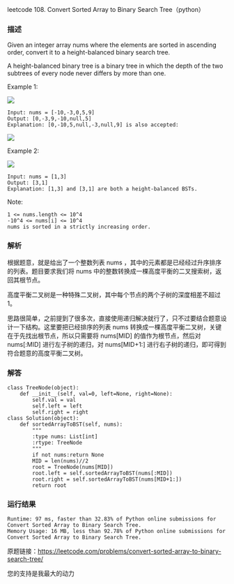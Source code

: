 leetcode  108. Convert Sorted Array to Binary Search Tree（python）

### 描述



Given an integer array nums where the elements are sorted in ascending order, convert it to a height-balanced binary search tree.

A height-balanced binary tree is a binary tree in which the depth of the two subtrees of every node never differs by more than one.

Example 1:

![](https://p3-juejin.byteimg.com/tos-cn-i-k3u1fbpfcp/4849d89a60ca446382435dd01c62b2e4~tplv-k3u1fbpfcp-zoom-1.image)

	Input: nums = [-10,-3,0,5,9]
	Output: [0,-3,9,-10,null,5]
	Explanation: [0,-10,5,null,-3,null,9] is also accepted:

![](https://p3-juejin.byteimg.com/tos-cn-i-k3u1fbpfcp/2f59692f29d445f8984f7f7e5e144edb~tplv-k3u1fbpfcp-zoom-1.image)

	
Example 2:

![](https://p3-juejin.byteimg.com/tos-cn-i-k3u1fbpfcp/fd605e6a7bbb4900909baa0e0481a37c~tplv-k3u1fbpfcp-zoom-1.image)

	
	Input: nums = [1,3]
	Output: [3,1]
	Explanation: [1,3] and [3,1] are both a height-balanced BSTs.



Note:

	1 <= nums.length <= 10^4
	-10^4 <= nums[i] <= 10^4
	nums is sorted in a strictly increasing order.



### 解析

根据题意，就是给出了一个整数列表 nums ，其中的元素都是已经经过升序排序的列表。题目要求我们将 nums 中的整数转换成一棵高度平衡的二叉搜索树，返回其根节点。

高度平衡二叉树是一种特殊二叉树，其中每个节点的两个子树的深度相差不超过 1。

思路很简单，之前提到了很多次，直接使用递归解决就行了，只不过要结合题意设计一下结构。这里要把已经排序的列表 nums 转换成一棵高度平衡二叉树，关键在于先找出根节点，所以只需要将 nums[MID] 的值作为根节点，然后对 nums[:MID] 进行左子树的递归，对 nums[MID+1:] 进行右子树的递归，即可得到符合题意的高度平衡二叉树。

### 解答
				
	class TreeNode(object):
	    def __init__(self, val=0, left=None, right=None):
	        self.val = val
	        self.left = left
	        self.right = right
	class Solution(object):
	    def sortedArrayToBST(self, nums):
	        """
	        :type nums: List[int]
	        :rtype: TreeNode
	        """
	        if not nums:return None
	        MID = len(nums)//2
	        root = TreeNode(nums[MID])
	        root.left = self.sortedArrayToBST(nums[:MID])
	        root.right = self.sortedArrayToBST(nums[MID+1:])
	        return root
	


            	      
			
### 运行结果

	Runtime: 97 ms, faster than 32.83% of Python online submissions for Convert Sorted Array to Binary Search Tree.
	Memory Usage: 16 MB, less than 92.78% of Python online submissions for Convert Sorted Array to Binary Search Tree.


原题链接：https://leetcode.com/problems/convert-sorted-array-to-binary-search-tree/



您的支持是我最大的动力
